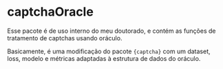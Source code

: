 
<!-- README.md is generated from README.Rmd. Please edit that file -->

# captchaOracle

<!-- badges: start -->
<!-- badges: end -->

Esse pacote é de uso interno do meu doutorado, e contém as funções de
tratamento de captchas usando oráculo.

Basicamente, é uma modificação do pacote `{captcha}` com um dataset,
loss, modelo e métricas adaptadas à estrutura de dados do oráculo.

